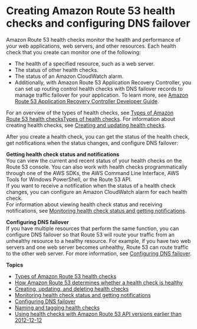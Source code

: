 # Creating Amazon Route 53 health checks and configuring DNS failover<a name="dns-failover"></a>

Amazon Route 53 health checks monitor the health and performance of your web applications, web servers, and other resources\. Each health check that you create can monitor one of the following:
+ The health of a specified resource, such as a web server\.
+ The status of other health checks\.
+ The status of an Amazon CloudWatch alarm\.
+ Additionally, with Amazon Route 53 Application Recovery Controller, you can set up routing control health checks with DNS failover records to manage traffic failover for your application\. To learn more, see [Amazon Route 53 Application Recovery Controller Developer Guide](https://docs.aws.amazon.com/r53recovery/latest/dg/what-is-route-53-recovery.html)\.

For an overview of the types of health checks, see [Types of Amazon Route 53 health checksTypes of health checks](health-checks-types.md)\. For information about creating health checks, see [Creating and updating health checks](health-checks-creating.md)\.

After you create a health check, you can get the status of the health check, get notifications when the status changes, and configure DNS failover:

**Getting health check status and notifications**  
You can view the current and recent status of your health checks on the Route 53 console\. You can also work with health checks programmatically through one of the AWS SDKs, the AWS Command Line Interface, AWS Tools for Windows PowerShell, or the Route 53 API\.   
If you want to receive a notification when the status of a health check changes, you can configure an Amazon CloudWatch alarm for each health check\.  
For information about viewing health check status and receiving notifications, see [Monitoring health check status and getting notifications](health-checks-monitor-view-status.md)\.

**Configuring DNS failover**  
If you have multiple resources that perform the same function, you can configure DNS failover so that Route 53 will route your traffic from an unhealthy resource to a healthy resource\. For example, if you have two web servers and one web server becomes unhealthy, Route 53 can route traffic to the other web server\. For more information, see [Configuring DNS failover](dns-failover-configuring.md)\.

**Topics**
+ [Types of Amazon Route 53 health checks](health-checks-types.md)
+ [How Amazon Route 53 determines whether a health check is healthy](dns-failover-determining-health-of-endpoints.md)
+ [Creating, updating, and deleting health checks](health-checks-creating-deleting.md)
+ [Monitoring health check status and getting notifications](health-checks-monitor-view-status.md)
+ [Configuring DNS failover](dns-failover-configuring.md)
+ [Naming and tagging health checks](health-checks-tagging.md)
+ [Using health checks with Amazon Route 53 API versions earlier than 2012\-12\-12](dns-failover-using-old-apis.md)